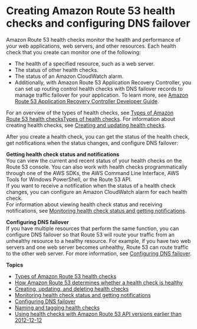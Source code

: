 # Creating Amazon Route 53 health checks and configuring DNS failover<a name="dns-failover"></a>

Amazon Route 53 health checks monitor the health and performance of your web applications, web servers, and other resources\. Each health check that you create can monitor one of the following:
+ The health of a specified resource, such as a web server\.
+ The status of other health checks\.
+ The status of an Amazon CloudWatch alarm\.
+ Additionally, with Amazon Route 53 Application Recovery Controller, you can set up routing control health checks with DNS failover records to manage traffic failover for your application\. To learn more, see [Amazon Route 53 Application Recovery Controller Developer Guide](https://docs.aws.amazon.com/r53recovery/latest/dg/what-is-route-53-recovery.html)\.

For an overview of the types of health checks, see [Types of Amazon Route 53 health checksTypes of health checks](health-checks-types.md)\. For information about creating health checks, see [Creating and updating health checks](health-checks-creating.md)\.

After you create a health check, you can get the status of the health check, get notifications when the status changes, and configure DNS failover:

**Getting health check status and notifications**  
You can view the current and recent status of your health checks on the Route 53 console\. You can also work with health checks programmatically through one of the AWS SDKs, the AWS Command Line Interface, AWS Tools for Windows PowerShell, or the Route 53 API\.   
If you want to receive a notification when the status of a health check changes, you can configure an Amazon CloudWatch alarm for each health check\.  
For information about viewing health check status and receiving notifications, see [Monitoring health check status and getting notifications](health-checks-monitor-view-status.md)\.

**Configuring DNS failover**  
If you have multiple resources that perform the same function, you can configure DNS failover so that Route 53 will route your traffic from an unhealthy resource to a healthy resource\. For example, if you have two web servers and one web server becomes unhealthy, Route 53 can route traffic to the other web server\. For more information, see [Configuring DNS failover](dns-failover-configuring.md)\.

**Topics**
+ [Types of Amazon Route 53 health checks](health-checks-types.md)
+ [How Amazon Route 53 determines whether a health check is healthy](dns-failover-determining-health-of-endpoints.md)
+ [Creating, updating, and deleting health checks](health-checks-creating-deleting.md)
+ [Monitoring health check status and getting notifications](health-checks-monitor-view-status.md)
+ [Configuring DNS failover](dns-failover-configuring.md)
+ [Naming and tagging health checks](health-checks-tagging.md)
+ [Using health checks with Amazon Route 53 API versions earlier than 2012\-12\-12](dns-failover-using-old-apis.md)